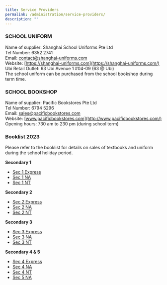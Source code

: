 ```yaml
---
title: Service Providers
permalink: /administration/service-providers/
description: ""
---
```

### SCHOOL UNIFORM 
Name of supplier: Shanghai School Uniforms Pte Ltd <br> 
Tel Number: 6352 2741  <br>
Email:&nbsp;[contact@shanghai-uniforms.com](mailto:contact@shanghai-uniforms.com)  <br>
Website:&nbsp;[https://shanghai-uniforms.com](https://shanghai-uniforms.com/)  <br>
Ubi Retail Outlet: 63 Ubi Avenue 1 #04-09 (63 @ Ubi)   <br>
The school uniform can be purchased from the school bookshop during term time.

### **SCHOOL BOOKSHOP**  

Name of supplier: Pacific Bookstores Pte Ltd <br>
Tel Number: 6794 5296 <br>
Email:&nbsp;[sales@pacificbookstores.com](mailto:sales@pacificbookstores.com) <br>
Website:&nbsp;[www.pacificbookstores.com](http://www.pacificbookstores.com/) <br>
Opening hours: 730 am to 230 pm (during school term)

### Booklist 2023
Please refer to the booklist for details on sales of textbooks and uniform during the school holiday period.


**Secondary 1**
* [Sec 1 Express](/files/1exp%202023.pdf)
* [Sec 1 NA](/files/1na%202023.pdf)
* [Sec 1 NT](/files/1nt%202023.pdf)

**Secondary 2**
* [Sec 2 Express](/files/2exp%202023.pdf)
* [Sec 2 NA](/files/2na%202023.pdf)
* [Sec 2 NT](/files/2nt%202023.pdf)

**Secondary 3**
* [Sec 3 Express](/files/3exp%202023.pdf)
* [Sec 3 NA](/files/3na%202023.pdf)
* [Sec 3 NT](/files/3nt%202023.pdf)

**Secondary 4 &amp; 5**
* [Sec 4 Express](/files/4exp%202023.pdf)
* [Sec 4 NA](/files/4na%202023.pdf)
* [Sec 4 NT](/files/4nt%202023.pdf)
* [Sec 5 NA](/files/5na%202023.pdf"target=_blank")
